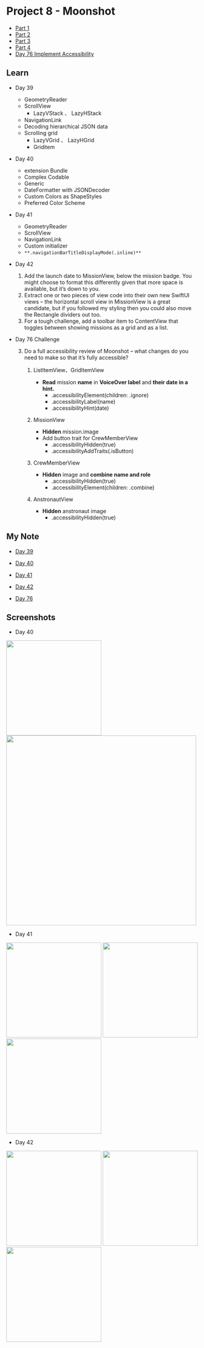 # **Project 8 - Moonshot**

- [Part 1](https://www.hackingwithswift.com/100/swiftui/39)
- [Part 2](https://www.hackingwithswift.com/100/swiftui/40)
- [Part 3](https://www.hackingwithswift.com/100/swiftui/41)
- [Part 4](https://www.hackingwithswift.com/100/swiftui/42)
- [Day 76 Implement Accessibility](https://www.hackingwithswift.com/books/ios-swiftui/accessibility-wrap-up)

## **Learn**

- Day 39
    - GeometryReader
    - ScrollView
        - LazyVStack 、   LazyHStack
    - NavigationLink
    - Decoding hierarchical JSON data
    - Scrolling grid
        - LazyVGrid 、 LazyHGrid
        - Griditem
  
- Day 40
    - extension Bundle
    - Complex Codable
    - Generic
    - DateFormatter with JSONDecoder
    - Custom Colors as ShapeStyles
    - Preferred Color Scheme  

- Day 41
    - GeometryReader
    - ScrollView
    - NavigationLink
    - Custom initializer
    - `**.navigationBarTitleDisplayMode(.inline)**`
  
- Day 42
    1. Add the launch date to MissionView, below the mission badge. You might choose to format this differently given that more space is available, but it’s down to you.
    2. Extract one or two pieces of view code into their own new SwiftUI views – the horizontal scroll view in MissionView is a great candidate, but if you followed my styling then you could also move the Rectangle dividers out too.
    3. For a tough challenge, add a toolbar item to ContentView that toggles between showing missions as a grid and as a list.
  
- Day 76 Challenge
  
    3. Do a full accessibility review of Moonshot – what changes do you need to make so that it’s fully accessible?
    
        1. ListItemView、GridItemView
            - **Read** mission **name** in **VoiceOver label** and **their date in a hint.**
                - .accessibilityElement(children: .ignore)
                - .accessibilityLabel(name)
                - .accessibilityHint(date)
        2. MissionView
            - **Hidden** mission.image
            - Add button trait for CrewMemberView
                - .accessibilityHidden(true)
                - .accessibilityAddTraits(.isButton)
            
        3. CrewMemberView
            - **Hidden** image and **combine name and role**
                - .accessibilityHidden(true)
                - .accessibilityElement(children: .combine)
            
        4. AnstronautView
            - **Hidden** anstronaut image
                - .accessibilityHidden(true)
        

    
## **My Note**

- [Day 39](https://hsiangdev.notion.site/Day-39-Project-8-Part-1-100DaysOfSwiftUI-3670328e799742e9a61397a2ff6c7670?pvs=4)
- [Day 40](https://hsiangdev.notion.site/Day-40-Project-8-Part-2-Moonshot-100DaysOfSwiftUI-8ce92c77f2ba46148dfc7aa5fb0262e8?pvs=4)
- [Day 41](https://hsiangdev.notion.site/Day-41-Project-8-Part-3-Moonshot-100DaysOfSwiftUI-cd01558d9caa4ccfb1d82cacd7284424?pvs=4)

- [Day 42](https://hsiangdev.notion.site/Day-42-Project-8-Part-4-Challenge-100DaysOfSwiftUI-39869defd4194606a79d162fc3cf605e?pvs=4)
- [Day 76](https://hsiangdev.notion.site/Day-76-Project-15-Accessibility-Sandbox-Challenge-100DaysOfSwiftUI-a7c6db79538a48b2a62d4040169b8265?pvs=4#eebedad6ccc14a16b45f8b98f7165037)

## Screenshots

- Day 40

<div>
    <img src="Screenshots/day40-Moonshot-1.png" width="250">
    <img src="Screenshots/day40-Moonshot-2.png" width="500">
</div>

- Day 41

<div>
    <img src="Screenshots/day41-Moonshot-1.png" width="250">
    <img src="Screenshots/day41-Moonshot-2.png" width="250">
    <img src="Screenshots/day41-Moonshot-3.png" width="250">
</div>

- Day 42

<div>
    <img src="Screenshots/day42-challenge-1.png" width="250">
    <img src="Screenshots/day42-challenge-2.png" width="250">
    <img src="Screenshots/day42-challenge-3.png" width="250">
</div>
